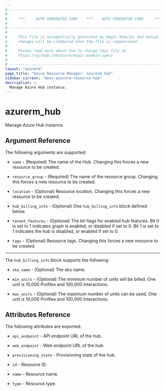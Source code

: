 ```yaml
---
# ----------------------------------------------------------------------------
#
#     ***     AUTO GENERATED CODE    ***    AUTO GENERATED CODE     ***
#
# ----------------------------------------------------------------------------
#
#     This file is automatically generated by Magic Modules and manual
#     changes will be clobbered when the file is regenerated.
#
#     Please read more about how to change this file at
#     https://github.com/Azure/magic-module-specs
#
# ----------------------------------------------------------------------------
layout: "azurerm"
page_title: "Azure Resource Manager: azurerm_hub"
sidebar_current: "docs-azurerm-resource-hub"
description: |-
  Manage Azure Hub instance.
---
```


# azurerm_hub

Manage Azure Hub instance.


## Argument Reference

The following arguments are supported:

* `name` - (Required) The name of the Hub. Changing this forces a new resource to be created.

* `resource_group` - (Required) The name of the resource group. Changing this forces a new resource to be created.

* `location` - (Optional) Resource location. Changing this forces a new resource to be created.

* `hub_billing_info` - (Optional) One `hub_billing_info` block defined below.

* `tenant_features` - (Optional) The bit flags for enabled hub features. Bit 0 is set to 1 indicates graph is enabled, or disabled if set to 0. Bit 1 is set to 1 indicates the hub is disabled, or enabled if set to 0.

* `tags` - (Optional) Resource tags. Changing this forces a new resource to be created.

---

The `hub_billing_info` block supports the following:

* `sku_name` - (Optional) The sku name.

* `min_units` - (Optional) The minimum number of units will be billed. One unit is 10,000 Profiles and 100,000 Interactions.

* `max_units` - (Optional) The maximum number of units can be used.  One unit is 10,000 Profiles and 100,000 Interactions.

## Attributes Reference

The following attributes are exported:

* `api_endpoint` - API endpoint URL of the hub.

* `web_endpoint` - Web endpoint URL of the hub.

* `provisioning_state` - Provisioning state of the hub.

* `id` - Resource ID.

* `name` - Resource name.

* `type` - Resource type.
